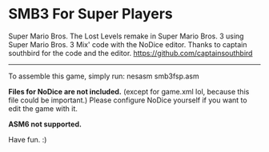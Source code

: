 # SMB3 For Super Players
Super Mario Bros. The Lost Levels remake in Super Mario Bros. 3 using Super Mario Bros. 3 Mix' code with the NoDice editor. Thanks to captain southbird for the code and the editor. https://github.com/captainsouthbird

---------------------------------------------------------------------------------------------------------------------------------------------------------------------

To assemble this game, simply run:
nesasm smb3fsp.asm

**Files for NoDice are not included.** (except for game.xml lol, because this file could be important.)
Please configure NoDice yourself if you want to edit the game with it.

**ASM6 not supported.**

Have fun. :)
